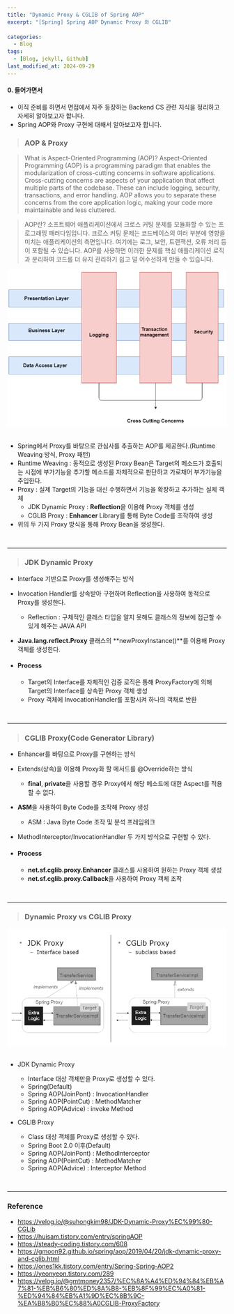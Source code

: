 ```yaml
---
title: "Dynamic Proxy & CGLIB of Spring AOP"
excerpt: "[Spring] Spring AOP Dynamic Proxy 와 CGLIB"

categories:
  - Blog
tags:
  - [Blog, jekyll, Github]
last_modified_at: 2024-09-29
---
```



#### 0. 들어가면서

  - 이직 준비를 하면서 면접에서 자주 등장하는 Backend CS 관련 지식을 정리하고 자세히 알아보고자 합니다.
  - Spring AOP와 Proxy 구현에 대해서 알아보고자 합니다.



> ### AOP & Proxy

  > What is Aspect-Oriented Programming (AOP)? 
  Aspect-Oriented Programming (AOP) is a programming paradigm that enables the modularization of cross-cutting concerns in software applications. Cross-cutting concerns are aspects of your application that affect multiple parts of the codebase. These can include logging, security, transactions, and error handling. AOP allows you to separate these concerns from the core application logic, making your code more maintainable and less cluttered.

  > AOP란?
  소프트웨어 애플리케이션에서 크로스 커팅 문제를 모듈화할 수 있는 프로그래밍 패러다임입니다. 크로스 커팅 문제는 코드베이스의 여러 부분에 영향을 미치는 애플리케이션의 측면입니다. 여기에는 로그, 보안, 트랜잭션, 오류 처리 등이 포함될 수 있습니다. AOP를 사용하면 이러한 문제를 핵심 애플리케이션 로직과 분리하여 코드를 더 유지 관리하기 쉽고 덜 어수선하게 만들 수 있습니다.

  ![image info](/assets/img/AOP.png)
  <img src="/assets/img/AOP.png" alt="" width="0" height="0">


  - Spring에서 Proxy를 바탕으로 관심사를 추출하는 AOP를 제공한다.(Runtime Weaving 방식, Proxy 패턴)
  - Runtime Weaving : 동적으로 생성된 Proxy Bean은 Target의 메소드가 호출되는 시점에 부가기능을 추가할 메소드를 자체적으로 판단하고 가로채어 부가기능을 주입한다.
  - Proxy : 실제 Target의 기능을 대신 수행하면서 기능을 확장하고 추가하는 실제 객체
    - JDK Dynamic Proxy : **Reflection**을 이용해 Proxy 객체를 생성
    - CGLIB Proxy : **Enhancer** Library를 통해 Byte Code를 조작하여 생성
  - 위의 두 가지 Proxy 방식을 통해 Proxy Bean을 생성한다.

<br />

---

> ### JDK Dynamic Proxy

  - Interface 기반으로 Proxy를 생성해주는 방식
  - Invocation Handler를 상속받아 구현하며 Reflection을 사용하여 동적으로 Proxy를 생성한다.
    - Reflection : 구체적인 클래스 타입을 알지 못해도 클래스의 정보에 접근할 수 있게 해주는 JAVA API
  - **Java.lang.reflect.Proxy** 클래스의 **newProxyInstance()**를 이용해 Proxy 객체를 생성한다.

  - #### Process

    - Target의 Interface를 자체적인 검증 로직은 통해 ProxyFactory에 의해 Target의 Interface를 상속한 Proxy 객체 생성
    - Proxy 객체에 InvocationHandler를 포함시켜 하나의 객채로 반환




<br />

---


> ### CGLIB Proxy(Code Generator Library)

  - Enhancer를 바탕으로 Proxy를 구현하는 방식
  - Extends(상속)을 이용해 Proxy화 할 메서드를 @Override하는 방식
    - **final**, **private**을 사용할 경우 Proxy에서 해당 메소드에 대한 Aspect를 적용할 수 없다.
  - **ASM**을 사용하여 Byte Code를 조작해 Proxy 생성
    - ASM : Java Byte Code 조작 및 분석 프레임워크
  - MethodInterceptor/InvocationHandler 두 가지 방식으로 구현할 수 있다.

  - #### Process

    - **net.sf.cglib.proxy.Enhancer** 클래스를 사용하여 원하는 Proxy 객체 생성
    - **net.sf.cglib.proxy.Callback**을 사용하여 Proxy 객체 조작



<br />

---


> ### Dynamic Proxy vs CGLIB Proxy

  ![image info](/assets/img/AOPproxy.png)
  <img src="/assets/img/AOPproxy.png" alt="" width="0" height="0">


  - JDK Dynamic Proxy
    - Interface 대상 객체만을 Proxy로 생성할 수 있다.
    - Spring(Default)
    - Spring AOP(JoinPont) : InvocationHandler
    - Spring AOP(PointCut) : MethodMatcher
    - Spring AOP(Advice) : invoke Method

  - CGLIB Proxy
    - Class 대상 객체를 Proxy로 생성할 수 있다.
    - Spring Boot 2.0 이후(Default)
    - Spring AOP(JoinPont) : MethodInterceptor
    - Spring AOP(PointCut) : MethodMatcher
    - Spring AOP(Advice) : Interceptor Method



<br />

---

### Reference


- https://velog.io/@suhongkim98/JDK-Dynamic-Proxy%EC%99%80-CGLib
- https://huisam.tistory.com/entry/springAOP
- https://steady-coding.tistory.com/608
- https://gmoon92.github.io/spring/aop/2019/04/20/jdk-dynamic-proxy-and-cglib.html
- https://ones1kk.tistory.com/entry/Spring-Spring-AOP2
- https://yeonyeon.tistory.com/289
- https://velog.io/@gmtmoney2357/%EC%8A%A4%ED%94%84%EB%A7%81-%EB%B6%80%ED%8A%B8-%EB%8F%99%EC%A0%81-%ED%94%84%EB%A1%9D%EC%8B%9C-%EA%B8%B0%EC%88%A0CGLIB-ProxyFactory